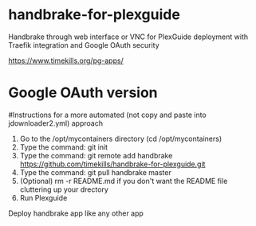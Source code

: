 # handbrake-for-plexguide
Handbrake through web interface or VNC for PlexGuide deployment with Traefik integration and Google OAuth security

https://www.timekills.org/pg-apps/

# Google OAuth version


#Instructions for a more automated (not copy and paste into jdownloader2.yml) approach

1. Go to the /opt/mycontainers directory (cd /opt/mycontainers)
2. Type the command: git init
3. Type the command: git remote add handbrake https://github.com/timekills/handbrake-for-plexguide.git
4. Type the command: git pull handbrake master
5. (Optional) rm -r README.md if you don't want the README file cluttering up your drectory
6. Run Plexguide

Deploy handbrake app like any other app
